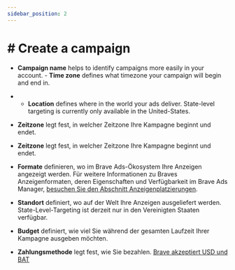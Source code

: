 ```yaml
---
sidebar_position: 2
---
```


# # Create a campaign

- **Campaign name** helps to identify campaigns more easily in your account. - **Time zone** defines what timezone your campaign will begin and end in.

- - **Location** defines where in the world your ads deliver. State-level targeting is currently only available in the United-States.
- **Zeitzone** legt fest, in welcher Zeitzone Ihre Kampagne beginnt und endet.
- **Zeitzone** legt fest, in welcher Zeitzone Ihre Kampagne beginnt und endet.
- **Formate** definieren, wo im Brave Ads-Ökosystem Ihre Anzeigen angezeigt werden. Für weitere Informationen zu Braves Anzeigenformaten, deren Eigenschaften und Verfügbarkeit im Brave Ads Manager, [besuchen Sie den Abschnitt Anzeigenplatzierungen](/ad-placements/brave-browser/ntt).
- **Standort** definiert, wo auf der Welt Ihre Anzeigen ausgeliefert werden. State-Level-Targeting ist derzeit nur in den Vereinigten Staaten verfügbar.
- **Budget** definiert, wie viel Sie während der gesamten Laufzeit Ihrer Kampagne ausgeben möchten.
- **Zahlungsmethode** legt fest, wie Sie bezahlen. [Brave akzeptiert USD und BAT](/account-management/billing)
